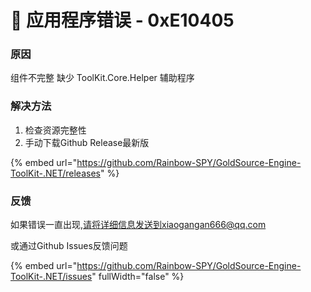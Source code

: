 # 📂 应用程序错误 - 0xE10405

### 原因

组件不完整 缺少 ToolKit.Core.Helper 辅助程序

### 解决方法

1. 检查资源完整性
2. 手动下载Github Release最新版&#x20;

{% embed url="https://github.com/Rainbow-SPY/GoldSource-Engine-ToolKit-.NET/releases" %}

### 反馈

如果错误一直出现,请将详细信息发送到xiaogangan666@qq.com

或通过Github Issues反馈问题

{% embed url="https://github.com/Rainbow-SPY/GoldSource-Engine-ToolKit-.NET/issues" fullWidth="false" %}

